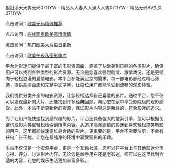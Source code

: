 狠狠添天天爽无码0711YW - 精品人人妻人人澡人人爽0711YW - 精品无码AV久久0711YW

点击访问：<a href="https://heiliaowzu4ur.pages.dev">欧美无码精选推荐</a>

点击访问：<a href="https://heiliaozj3tjd.pages.dev">在线观看欧美高清激情</a>

点击访问：<a href="https://heiliaoe8ajia.pages.dev">热门欧美大片每日更新</a>

点击访问：<a href="https://heiliaoxqkkct.pages.dev">欧美午夜私密影像库</a>

平台为影迷们提供了最丰富的电影资源库，涵盖了从欧美到日韩的各类影片，确保用户可以找到各种类型的影片资源。无论是您喜欢强烈剧情、激情戏份，还是更倾向于轻松浪漫的爱情电影，本平台都能满足您的需求。每一部电影都经过精心筛选，提供高清画质和完整中文字幕，让每位用户都能享受到流畅的观影体验。

我们提供分类齐全的电影资源，让您轻松选择自己喜爱的影片。通过平台，您不仅可以发现最新的大片，还能找到许多经典回顾，帮助您在家中享受影院级的观影感受。此外，本站不断更新新的资源，保证影片内容总是新鲜的，符合影迷的追求。

为了让用户能快速找到感兴趣的影片，平台还具备强大的搜索引擎，您可以根据关键词或影片类型轻松检索到所需内容。从追求高潮剧情的影迷到喜欢轻松搞笑电影的用户，这里都能快速定位最合适的影片。更重要的是，平台不需要注册，不会有任何广告干扰，让您在最纯净的环境中享受观影的乐趣。

本站不仅仅是一个资源平台，更是一个互动社区，您可以在平台上与其他影迷分享心得、评分、讨论影片内容。无论您是新手用户还是老影迷，都可以在这里找到合适的内容，让您的娱乐生活更加丰富多彩。

<span style="display:none;">[Canonical link]( )</span>
